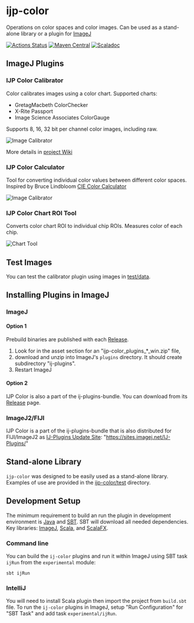 ijp-color
=========

Operations on color spaces and color images. Can be used as a stand-alone library or a plugin for [ImageJ](http://rsb.info.nih.gov/ij)

[![Actions Status](https://github.com/ij-plugins/ijp-color/workflows/Scala%20CI/badge.svg)](https://github.com/ij-plugins/ijp-color/actions) 
[![Maven Central](https://maven-badges.herokuapp.com/maven-central/net.sf.ij-plugins/ijp-color_2.13/badge.svg)](https://maven-badges.herokuapp.com/maven-central/net.sf.ij-plugins/ijp-color_2.13)
[![Scaladoc](https://javadoc.io/badge2/net.sf.ij-plugins/ijp-color_2.13/scaladoc.svg)](https://javadoc.io/doc/net.sf.ij-plugins/ijp-color_2.13)


ImageJ Plugins
--------------


### IJP Color Calibrator

Color calibrates images using a color chart. Supported charts:

* GretagMacbeth ColorChecker
* X-Rite Passport
* Image Science Associates ColorGauge

Supports 8, 16, 32 bit per channel color images, including raw.

![Image Calibrator](https://github.com/ij-plugins/ijp-color/wiki/assets/Color_Calibrator_quick_usage.png)

More details in [project Wiki]


### IJP Color Calculator

Tool for converting individual color values between different color spaces. Inspired by Bruce Lindbloom [CIE Color Calculator](http://www.brucelindbloom.com/index.html?ColorCalculator.html)

![Image Calibrator](https://github.com/ij-plugins/ijp-color/wiki/assets/Color_Converter_0.6_01.png)


### IJP Color Chart ROI Tool

Converts color chart ROI to individual chip ROIs. Measures color of each chip.

![Chart Tool](https://github.com/ij-plugins/ijp-color/wiki/assets/Chart_Tool_0.9_01.png)


Test Images
-----------

You can test the calibrator plugin using images in [test/data](test/data).

Installing Plugins in ImageJ
----------------------------

### ImageJ

#### Option 1

Prebuild binaries are published with each [Release](https://github.com/ij-plugins/ijp-color/releases).

1. Look for in the asset section for an "ijp-color_plugins_*_win.zip" file,
2. download and unzip into ImageJ's `plugins` directory. It should create subdirectory "ij-plugins".
3. Restart ImageJ

#### Option 2

IJP Color is also a part of the ij-plugins-bundle. You can download from
its [Release](https://github.com/ij-plugins/ij-plugins-bundle/releases) page.

### ImageJ2/FIJI

IJP Color is a part of the ij-plugins-bundle that is also distributed for FIJI/ImageJ2
as [IJ-Plugins Update Site](https://sites.imagej.net/IJ-Plugins/): "https://sites.imagej.net/IJ-Plugins/"



Stand-alone Library
-------------------

`ijp-color` was designed to be easily used as a stand-alone library. Examples of use are provided in
the [ijp-color/test](ijp-color/src/main/test/scala/net/ij/ij_plugins/color) directory.


Development Setup
-----------------

The minimum requirement to build an run the plugin in development environment is [Java](java.oracle.com) and [SBT](http://www.scala-sbt.org/). 
SBT will download all needed dependencies. Key libraries: 
[ImageJ](https://imagej.nih.gov/ij/), [Scala](https://www.scala-lang.org/), and [ScalaFX](http://www.scalafx.org/).

### Command line

You can build the `ij-color` plugins and run it within ImageJ using SBT task `ijRun` from the `experimental` module:
 
```
sbt ijRun
```


### IntelliJ

You will need to install Scala plugin then import the project from `build.sbt` file. To run the `ij-color` plugins in ImageJ, setup "Run Configuration" for "SBT Task" and add task `experimental/ijRun`.  

[project Wiki]: https://github.com/ij-plugins/ijp-color/wiki